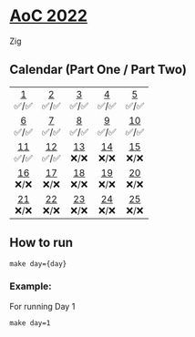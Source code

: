 # [AoC 2022](https://adventofcode.com/2022)

Zig

## Calendar (Part One / Part Two)

|                          |                          |                          |                          |                          |
| :----------------------: | :----------------------: | :----------------------: | :----------------------: | :----------------------: |
| [1](src/day01)<br>✅/✅  | [2](src/day02)<br>✅/✅  | [3](src/day03)<br>✅/✅  | [4](src/day04)<br>✅/✅  | [5](src/day05)<br>✅/✅  |
| [6](src/day06)<br>✅/✅  | [7](src/day07)<br>✅/✅  | [8](src/day08)<br>✅/✅  | [9](src/day09)<br>✅/✅  | [10](src/day10)<br>✅/✅ |
| [11](src/day11)<br>✅/✅ | [12](src/day12)<br>✅/✅ | [13](src/day13)<br>❌/❌ | [14](src/day14)<br>❌/❌ | [15](src/day15)<br>❌/❌ |
| [16](src/day16)<br>❌/❌ | [17](src/day17)<br>❌/❌ | [18](src/day18)<br>❌/❌ | [19](src/day19)<br>❌/❌ | [20](src/day20)<br>❌/❌ |
| [21](src/day21)<br>❌/❌ | [22](src/day22)<br>❌/❌ | [23](src/day23)<br>❌/❌ | [24](src/day24)<br>❌/❌ | [25](src/day25)<br>❌/❌ |

## How to run

```
make day={day}
```

### Example:

For running Day 1

```
make day=1
```
